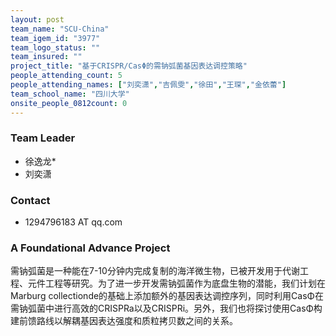 ```yaml
---
layout: post
team_name: "SCU-China"
team_igem_id: "3977"
team_logo_status: ""
team_insured: ""
project_title: "基于CRISPR/CasΦ的需钠弧菌基因表达调控策略"
people_attending_count: 5
people_attending_names: ["刘奕潇","吉佩雯","徐田","王琛","金依蕾"]
team_school_name: "四川大学"
onsite_people_0812count: 0
---
```



### Team Leader
* 徐逸龙*
* 刘奕潇

### Contact
* 1294796183 AT qq.com

### A Foundational Advance Project

需钠弧菌是一种能在7-10分钟内完成复制的海洋微生物，已被开发用于代谢工程、元件工程等研究。为了进一步开发需钠弧菌作为底盘生物的潜能，我们计划在Marburg collectionde的基础上添加额外的基因表达调控序列，同时利用CasΦ在需钠弧菌中进行高效的CRISPRa以及CRISPRi。另外，我们也将探讨使用CasΦ构建前馈路线以解耦基因表达强度和质粒拷贝数之间的关系。
